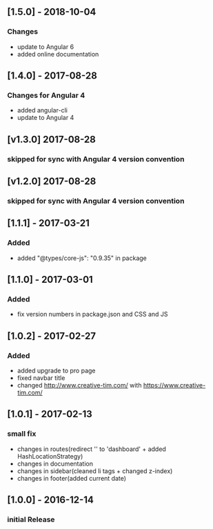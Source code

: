 ## [1.5.0] - 2018-10-04
### Changes
- update to Angular 6
- added online documentation 


## [1.4.0] - 2017-08-28
### Changes for Angular 4
- added angular-cli
- update to Angular 4

## [v1.3.0] 2017-08-28
### skipped for sync with Angular 4 version convention

## [v1.2.0] 2017-08-28
### skipped for sync with Angular 4 version convention

## [1.1.1] - 2017-03-21
### Added
- added "@types/core-js": "0.9.35" in package

## [1.1.0] - 2017-03-01
### Added
- fix version numbers in package.json and CSS and JS

## [1.0.2] - 2017-02-27
### Added
- added upgrade to pro page
- fixed navbar title
- changed http://www.creative-tim.com/ with https://www.creative-tim.com/

## [1.0.1] - 2017-02-13
### small fix
- changes in routes(redirect '' to 'dashboard' + added HashLocationStrategy)
- changes in documentation
- changes in sidebar(cleaned li tags + changed z-index)
- changes in footer(added current date)

## [1.0.0] - 2016-12-14
### initial Release

